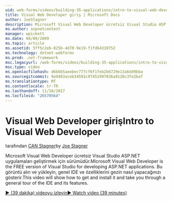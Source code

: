 ```yaml
---
uid: web-forms/videos/building-35-applications/intro-to-visual-web-developer
title: Visual Web Developer giriş | Microsoft Docs
author: JoeStagner
description: Microsoft Visual Web Developer ücretsiz Visual Studio ASP.NET uygulamaları geliştirmek için sürümüdür. Bu videoyu almak ve bunu ve t yüklemek nasıl yapacağınızı gösterir...
ms.author: aspnetcontent
manager: wpickett
ms.date: 04/09/2009
ms.topic: article
ms.assetid: 5ff5c2eb-825b-4d70-9e19-f1fd64310752
ms.technology: dotnet-webforms
ms.prod: .net-framework
msc.legacyurl: /web-forms/videos/building-35-applications/intro-to-visual-web-developer
msc.type: video
ms.openlocfilehash: d6b6b5aeebec777cf6f1feb2b6729e13a6dd9bba
ms.sourcegitcommit: 9a9483aceb34591c97451997036a9120c3fe2baf
ms.translationtype: MT
ms.contentlocale: tr-TR
ms.lasthandoff: 11/10/2017
ms.locfileid: "26570564"
---
```

<a name="intro-to-visual-web-developer"></a><span data-ttu-id="29b73-104">Visual Web Developer giriş</span><span class="sxs-lookup"><span data-stu-id="29b73-104">Intro to Visual Web Developer</span></span>
====================
<span data-ttu-id="29b73-105">tarafından [CAN Stagner](https://github.com/JoeStagner)</span><span class="sxs-lookup"><span data-stu-id="29b73-105">by [Joe Stagner](https://github.com/JoeStagner)</span></span>

<span data-ttu-id="29b73-106">Microsoft Visual Web Developer ücretsiz Visual Studio ASP.NET uygulamaları geliştirmek için sürümüdür.</span><span class="sxs-lookup"><span data-stu-id="29b73-106">Microsoft Visual Web Developer is the FREE version of Visual Studio for developing ASP.NET applications.</span></span> <span data-ttu-id="29b73-107">Bu görüntü alın ve yükleyin, genel IDE ve özelliklerini gezin nasıl yapacağınızı gösterir.</span><span class="sxs-lookup"><span data-stu-id="29b73-107">This video will show how to get and install it and take you through a general tour of the IDE and its features.</span></span>

[<span data-ttu-id="29b73-108">&#9654; (39 dakika) videoyu izleyin</span><span class="sxs-lookup"><span data-stu-id="29b73-108">&#9654; Watch video (39 minutes)</span></span>](https://channel9.msdn.com/Blogs/ASP-NET-Site-Videos/intro-to-visual-web-developer)
